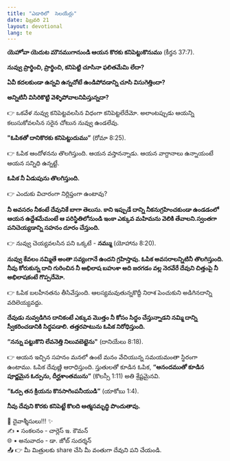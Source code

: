 ```yaml
---
title: "ఎడారిలో  సెలయేర్లు"
date: ఫిబ్రవరి 21
layout: devotional
lang: te
---
```


**యెహోవా యెదుట మౌనముగానుండి ఆయన కొరకు కనిపెట్టుకొనుము**
 (కీర్తన 37:7). 


**నువ్వు ప్రార్థించి, ప్రార్థించి, కనిపెట్టి చూసినా ఫలితమేమి లేదా?**

 **ఏవీ కదలకుండా ఉన్నవి ఉన్నచోటే ఉండిపోవడాన్ని చూసి విసుగెత్తిందా?**

 **అన్నిటినీ విసిరికొట్టి వెళ్ళిపోవాలనిపిస్తున్నదా?**

👉 ఒకవేళ నువ్వు కనిపెట్టవలసిన విధంగా కనిపెట్టలేదేమో. అలాంటప్పుడు ఆయన్ని కలుసుకోవలసిన సరైన చోటున నువ్వు ఉండలేవు.

**"ఓపికతో దానికొరకు కనిపెట్టుదుము”**
 (రోమా 8:25). 

👉 ఓపిక ఆందోళనను తొలగిస్తుంది. ఆయన వస్తానన్నాడు. ఆయన వాగ్దానాలు ఉన్నాయంటే ఆయన సన్నిధి ఉన్నట్టే. 

**ఓపిక నీ ఏడుపును తొలగిస్తుంది.**

👉 ఎందుకు విచారంగా నిర్లిప్తంగా ఉంటావు? 

**నీ అవసరం నీకంటే దేవునికే బాగా తెలుసు. కాని ఇప్పుడే దాన్ని నీకనుగ్రహించకుండా ఉండడంలో ఆయన ఉద్దేశమేమంటే ఆ పరిస్థితిలోనుండి ఇంకా ఎక్కువ మహిమను వెలికి తేవాలని.స్వంతగా పనిచెయ్యడాన్ని సహనం దూరం చేస్తుంది.**

👉 నువ్వు చెయ్యవలసిన పని ఒక్కటే - **నమ్ము** (యోహాను 8:20).  

**నువ్వు కేవలం నమ్మితే అంతా సవ్యంగానే ఉందని గ్రహిస్తావు. ఓపిక అవసరాలన్నిటినీ తొలగిస్తుంది. నీవు కోరుకున్న దాని గురించిన నీ అభిలాష బహుశా అది జరగడం వల్ల నెరవేరే దేవుని చిత్తంపై నీ అభిలాషకంటే గొప్పదేమో.**

👉 ఓపిక బలహీనతను తీసివేస్తుంది. ఆలస్యమవుతున్నకొద్దీ నిరాశ పెంచుకుని అడిగినదాన్ని వదిలెయ్యవద్దు. 

**దేవుడు నువ్వడిగిన దానికంటే ఎక్కువ మొత్తం నీ కోసం సిద్ధం చేస్తున్నాడని నమ్మి దాన్ని స్వీకరించడానికి సిద్ధపడాలి. తత్తరపాటును ఓపిక నిరోధిస్తుంది.**

 **“నన్ను పట్టుకొని లేవనెత్తి నిలువబెట్టెను"** (దానియేలు 8:18). 

👉 ఆయన ఇచ్చిన సహనం మనలో ఉంటే మనం వేచియున్న సమయమంతా స్థిరంగా ఉంటాము. ఓపిక దేవుణ్ణి ఆరాధిస్తుంది. స్తుతులతో కూడిన ఓపిక, **“ఆనందముతో కూడిన పూర్ణమైన ఓర్పును, దీర్ఘశాంతమును”**
 (కొలస్సీ 1:11) అతి శ్రేష్టమైనవి. 

**“ఓర్పు తన క్రియను కొనసాగింపనీయుడి”** (యాకోబు 1:4). 

**నీవు దేవుని కొరకు కనిపెట్టే కొలది ఆత్మసమృద్ధి పొందుతావు.**

<div class="blessing">🙏 <span class="bless-text">దైవాశ్శీసులు!!!</span> ✨</div>

<div class="credit">✍️ <span class="credit-text">▪ సంకలనం - చార్లెస్ ఇ. కౌమన్</span></div>
<div class="credit">🌐 <span class="credit-text">▪ అనువాదం - డా. జోబ్ సుదర్శన్</span></div>


<div class="share">📤 👉 <span class="share-text">మీ మిత్రులకు share చేసి మీ వంతుగా దేవుని పని చేయండి.</span></div>

